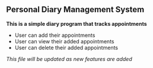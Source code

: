 ## Personal Diary Management System
**This is a simple diary program that tracks appointments**

* User can add their appointments
* User can view their added appointments
* User can delete their added appointments

*This file will be updated as new features are added*
